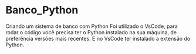 # Banco_Python
Criando um sistema de banco com Python
Foi utilizado o VsCode, para rodar o código você precisa ter o Python instalado na sua máquina, de preferência versões mais recentes. E no VsCode ter instalado a extensão do Python.
